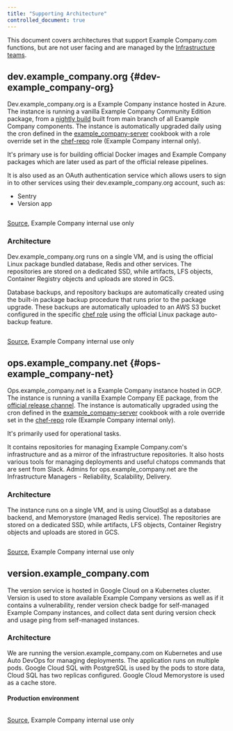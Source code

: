 ```yaml
---
title: "Supporting Architecture"
controlled_document: true
---
```


This document covers architectures that support Example Company.com functions, but are not user facing and are managed by the [Infrastructure teams](../).

## dev.example_company.org {#dev-example_company-org}

Dev.example_company.org is a Example Company instance hosted in Azure. The instance is running a vanilla Example Company Community Edition package, from a [nightly build](https://packages.example_company.com/example_company/nightly-builds) built from main branch of all Example Company components. The instance is automatically upgraded daily using the cron defined in the [example_company-server](https://example_company.com/example_company-cookbooks/example_company-server/-/blob/adb75f4574cace07cf75c5c591d30c2107dce685/attributes/default.rb#L105-112) cookbook with a role override set in the [chef-repo](https://example_company.com/example_company-com/gl-infra/chef-repo/-/blob/381c4de3db52c202de3f5abd6ca02a14c75e5106/roles/dev-example_company-org.json#L317-319) role (Example Company internal only).

It's primary use is for building official Docker images and Example Company packages which are later used as part of the official release pipelines.

It is also used as an OAuth authentication service which allows users to sign in to other services using their dev.example_company.org account, such as:

* Sentry
* Version app

<img src="/images/handbook/engineering/infrastructure/supporting-architecture/dev-oauth.png" alt="">

[Source](https://drive.google.com/file/d/1SOMy5CxZbm8sRDt9QZyIqy3plKFkqdqA/view?usp=sharing), Example Company internal use only

### Architecture

Dev.example_company.org runs on a single VM, and is using the official Linux package bundled database, Redis and other services. The repositories are stored on a dedicated SSD, while artifacts, LFS objects, Container Registry objects and uploads are stored in GCS.

Database backups, and repository backups are automatically created using the built-in package backup procedure that runs prior to the package upgrade.
These backups are automatically uploaded to an AWS S3 bucket configured in the specific [chef role](https://example_company.com/example_company-com/gl-infra/chef-repo/-/blob/7b995cb11444e37bbafe362195d9ce273ec9b233/roles/dev-example_company-org.json#L175-182) using the official Linux package auto-backup feature.

<img src="/images/handbook/engineering/infrastructure/supporting-architecture/dev-arch.png" alt="">

[Source](https://drive.google.com/file/d/1tG8rxbv7xRxShXdJGQEX1hBzW-mRel6J/view?usp=sharing), Example Company internal use only

## ops.example_company.net {#ops-example_company-net}

Ops.example_company.net is a Example Company instance hosted in GCP. The instance is running a vanilla Example Company EE package, from the [official release channel](https://packages.example_company.com/example_company/example_company-ee). The instance is automatically upgraded using the cron defined in the [example_company-server](https://example_company.com/example_company-cookbooks/example_company-server/-/blob/adb75f4574cace07cf75c5c591d30c2107dce685/attributes/default.rb#L105-112) cookbook with a role override set in the [chef-repo](https://example_company.com/example_company-com/gl-infra/chef-repo/-/blob/381c4de3db52c202de3f5abd6ca02a14c75e5106/roles/ops-infra-example_company.json#L276-278) role (Example Company internal only).

It's primarily used for operational tasks.

It contains repositories for managing Example Company.com's infrastructure and as a mirror of the infrastructure repositories.
It also hosts various tools for managing deployments and useful chatops commands that are sent from Slack.
Admins for ops.example_company.net are the Infrastructure Managers - Reliability, Scalability, Delivery.

### Architecture

The instance runs on a single VM, and is using CloudSql as a database backend, and Memorystore (managed Redis service). The repositories are stored on a dedicated SSD, while artifacts, LFS objects, Container Registry objects and uploads are stored in GCS.

<img src="/images/handbook/engineering/infrastructure/supporting-architecture/ops-arch.png" alt="">

[Source](https://drive.google.com/open?id=1QFRpog0jmZyci1UlB291xzwfX_ToMcEm), Example Company internal use only

## version.example_company.com

The version service is hosted in Google Cloud on a Kubernetes cluster.
Version is used to store available Example Company versions as well as if it contains a vulnerability,
render version check badge for self-managed Example Company instances, and collect data sent during version check
and usage ping from self-managed instances.

### Architecture

We are running the version.example_company.com on Kubernetes and use Auto DevOps for managing deployments. The application runs on multiple pods. Google Cloud SQL with PostgreSQL is used by the pods to store data, Cloud SQL has two replicas configured. Google Cloud Memorystore is used as a cache store.

#### Production environment

<img src="/images/handbook/engineering/infrastructure/production-architecture/version-example_company-com-arch.png" alt="">

[Source](https://drive.google.com/file/d/1_ESP2-hT0giqIEHYiY6ZtzAcJMk7cnk1/view?usp=sharing), Example Company internal use only
